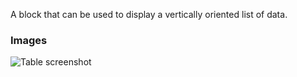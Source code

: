 A block that can be used to display a vertically oriented list of data.

### Images

![Table screenshot](https://gitlab.com/appsemble/appsemble/-/raw/0.24.7/config/assets/list.png)
